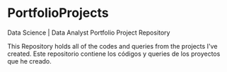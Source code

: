 # PortfolioProjects


Data Science | Data Analyst  Portfolio Project Repository


This Repository holds all of the codes and queries from the projects I've created.
Este repositorio contiene los códigos y queries de los proyectos que he creado.
